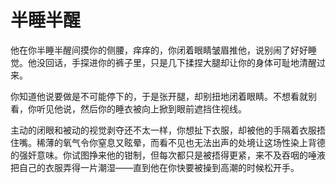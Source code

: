# 半睡半醒

他在你半睡半醒间摸你的侧腰，痒痒的，你闭着眼睛皱眉推他，说别闹了好好睡觉。他没回话，手探进你的裤子里，只是几下揉捏大腿却让你的身体可耻地清醒过来。

你知道他说要做是不可能停下的，于是张开腿，却别扭地闭着眼睛。不想看就别看，你听见他说，然后你的睡衣被向上掀到眼前遮挡住视线。

主动的闭眼和被动的视觉剥夺还不太一样，你想扯下衣服，却被他的手隔着衣服捂住嘴。稀薄的氧气令你窒息又眩晕，而看不见也无法出声的处境让这场性染上背德的强奸意味。你试图挣来他的钳制，但每次都只是被捂得更紧，来不及吞咽的唾液把自己的衣服弄得一片潮湿——直到他在你快要被操到高潮的时候松开手。
